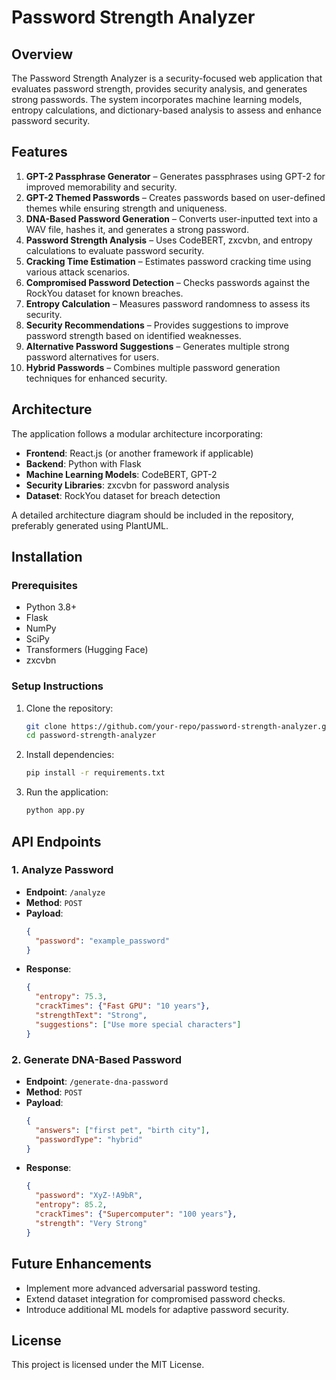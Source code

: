 # Password Strength Analyzer

## Overview
The Password Strength Analyzer is a security-focused web application that evaluates password strength, provides security analysis, and generates strong passwords. The system incorporates machine learning models, entropy calculations, and dictionary-based analysis to assess and enhance password security.

## Features
1. **GPT-2 Passphrase Generator** – Generates passphrases using GPT-2 for improved memorability and security.
2. **GPT-2 Themed Passwords** – Creates passwords based on user-defined themes while ensuring strength and uniqueness.
3. **DNA-Based Password Generation** – Converts user-inputted text into a WAV file, hashes it, and generates a strong password.
4. **Password Strength Analysis** – Uses CodeBERT, zxcvbn, and entropy calculations to evaluate password security.
5. **Cracking Time Estimation** – Estimates password cracking time using various attack scenarios.
6. **Compromised Password Detection** – Checks passwords against the RockYou dataset for known breaches.
7. **Entropy Calculation** – Measures password randomness to assess its security.
8. **Security Recommendations** – Provides suggestions to improve password strength based on identified weaknesses.
9. **Alternative Password Suggestions** – Generates multiple strong password alternatives for users.
10. **Hybrid Passwords** – Combines multiple password generation techniques for enhanced security.

## Architecture
The application follows a modular architecture incorporating:
- **Frontend**: React.js (or another framework if applicable)
- **Backend**: Python with Flask
- **Machine Learning Models**: CodeBERT, GPT-2
- **Security Libraries**: zxcvbn for password analysis
- **Dataset**: RockYou dataset for breach detection

A detailed architecture diagram should be included in the repository, preferably generated using PlantUML.

## Installation
### Prerequisites
- Python 3.8+
- Flask
- NumPy
- SciPy
- Transformers (Hugging Face)
- zxcvbn

### Setup Instructions
1. Clone the repository:
   ```sh
   git clone https://github.com/your-repo/password-strength-analyzer.git
   cd password-strength-analyzer
   ```
2. Install dependencies:
   ```sh
   pip install -r requirements.txt
   ```
3. Run the application:
   ```sh
   python app.py
   ```

## API Endpoints
### 1. Analyze Password
- **Endpoint**: `/analyze`
- **Method**: `POST`
- **Payload**:
  ```json
  {
    "password": "example_password"
  }
  ```
- **Response**:
  ```json
  {
    "entropy": 75.3,
    "crackTimes": {"Fast GPU": "10 years"},
    "strengthText": "Strong",
    "suggestions": ["Use more special characters"]
  }
  ```

### 2. Generate DNA-Based Password
- **Endpoint**: `/generate-dna-password`
- **Method**: `POST`
- **Payload**:
  ```json
  {
    "answers": ["first pet", "birth city"],
    "passwordType": "hybrid"
  }
  ```
- **Response**:
  ```json
  {
    "password": "XyZ-!A9bR",
    "entropy": 85.2,
    "crackTimes": {"Supercomputer": "100 years"},
    "strength": "Very Strong"
  }
  ```

## Future Enhancements
- Implement more advanced adversarial password testing.
- Extend dataset integration for compromised password checks.
- Introduce additional ML models for adaptive password security.

## License
This project is licensed under the MIT License.

